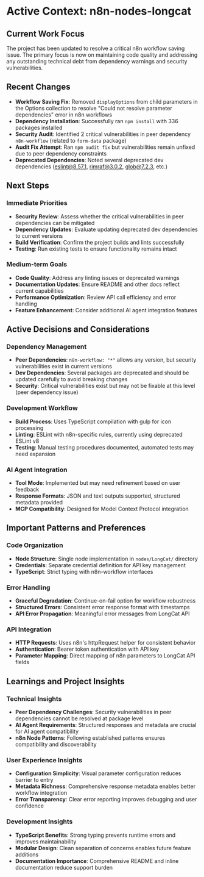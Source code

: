 # Active Context: n8n-nodes-longcat

## Current Work Focus

The project has been updated to resolve a critical n8n workflow saving issue. The primary focus is now on maintaining code quality and addressing any outstanding technical debt from dependency warnings and security vulnerabilities.

## Recent Changes

- **Workflow Saving Fix**: Removed `displayOptions` from child parameters in the Options collection to resolve "Could not resolve parameter dependencies" error in n8n workflows
- **Dependency Installation**: Successfully ran `npm install` with 336 packages installed
- **Security Audit**: Identified 2 critical vulnerabilities in peer dependency `n8n-workflow` (related to `form-data` package)
- **Audit Fix Attempt**: Ran `npm audit fix` but vulnerabilities remain unfixed due to peer dependency constraints
- **Deprecated Dependencies**: Noted several deprecated dev dependencies (eslint@8.57.1, rimraf@3.0.2, glob@7.2.3, etc.)

## Next Steps

### Immediate Priorities

- **Security Review**: Assess whether the critical vulnerabilities in peer dependencies can be mitigated
- **Dependency Updates**: Evaluate updating deprecated dev dependencies to current versions
- **Build Verification**: Confirm the project builds and lints successfully
- **Testing**: Run existing tests to ensure functionality remains intact

### Medium-term Goals

- **Code Quality**: Address any linting issues or deprecated warnings
- **Documentation Updates**: Ensure README and other docs reflect current capabilities
- **Performance Optimization**: Review API call efficiency and error handling
- **Feature Enhancement**: Consider additional AI agent integration features

## Active Decisions and Considerations

### Dependency Management

- **Peer Dependencies**: `n8n-workflow: "*"` allows any version, but security vulnerabilities exist in current versions
- **Dev Dependencies**: Several packages are deprecated and should be updated carefully to avoid breaking changes
- **Security**: Critical vulnerabilities exist but may not be fixable at this level (peer dependency issue)

### Development Workflow

- **Build Process**: Uses TypeScript compilation with gulp for icon processing
- **Linting**: ESLint with n8n-specific rules, currently using deprecated ESLint v8
- **Testing**: Manual testing procedures documented, automated tests may need expansion

### AI Agent Integration

- **Tool Mode**: Implemented but may need refinement based on user feedback
- **Response Formats**: JSON and text outputs supported, structured metadata provided
- **MCP Compatibility**: Designed for Model Context Protocol integration

## Important Patterns and Preferences

### Code Organization

- **Node Structure**: Single node implementation in `nodes/LongCat/` directory
- **Credentials**: Separate credential definition for API key management
- **TypeScript**: Strict typing with n8n-workflow interfaces

### Error Handling

- **Graceful Degradation**: Continue-on-fail option for workflow robustness
- **Structured Errors**: Consistent error response format with timestamps
- **API Error Propagation**: Meaningful error messages from LongCat API

### API Integration

- **HTTP Requests**: Uses n8n's httpRequest helper for consistent behavior
- **Authentication**: Bearer token authentication with API key
- **Parameter Mapping**: Direct mapping of n8n parameters to LongCat API fields

## Learnings and Project Insights

### Technical Insights

- **Peer Dependency Challenges**: Security vulnerabilities in peer dependencies cannot be resolved at package level
- **AI Agent Requirements**: Structured responses and metadata are crucial for AI agent compatibility
- **n8n Node Patterns**: Following established patterns ensures compatibility and discoverability

### User Experience Insights

- **Configuration Simplicity**: Visual parameter configuration reduces barrier to entry
- **Metadata Richness**: Comprehensive response metadata enables better workflow integration
- **Error Transparency**: Clear error reporting improves debugging and user confidence

### Development Insights

- **TypeScript Benefits**: Strong typing prevents runtime errors and improves maintainability
- **Modular Design**: Clean separation of concerns enables future feature additions
- **Documentation Importance**: Comprehensive README and inline documentation reduce support burden
